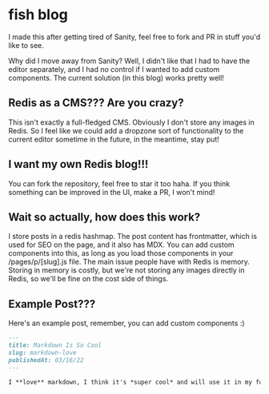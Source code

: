 # fish blog

I made this after getting tired of Sanity, feel free to fork and PR in stuff you'd like to see.

Why did I move away from Sanity? Well, I didn't like that I had to have the editor separately, and I had no control if I wanted to add custom components. The current solution (in this blog) works pretty well! 

## Redis as a CMS??? Are you crazy?

This isn't exactly a full-fledged CMS. Obviously I don't store any images in Redis. So I feel like we could add a dropzone sort of functionality to the current editor sometime in the future, in the meantime, stay put!

## I want my own Redis blog!!! 

You can fork the repository, feel free to star it too haha. If you think something can be improved in the UI, make a PR, I won't mind! 

## Wait so actually, how does this work?

I store posts in a redis hashmap. The post content has frontmatter, which is used for SEO on the page, and it also has MDX. You can add custom components into this, as long as you load those components in your /pages/p/[slug].js file. The main issue people have with Redis is memory. Storing in memory is costly, but we're not storing any images directly in Redis, so we'll be fine on the cost side of things.

## Example Post???

Here's an example post, remember, you can add custom components :)
```md
---
title: Markdown Is So Cool
slug: markdown-love
publishedAt: 03/16/22
--- 

I **love** markdown, I think it's *super cool* and will use it in my future projects hehe
```
